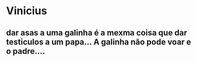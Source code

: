 # Vinicius
## dar asas a uma galinha é a mexma coisa que dar testiculos a um papa... A galinha não pode voar e o padre....
